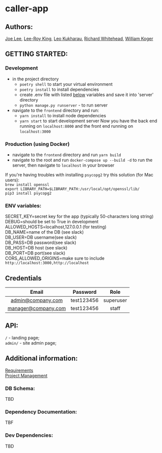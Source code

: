 # caller-app

## Authors:
[Joe Lee](https://github.com/josephlee3454), [Lee-Roy King](https://github.com/leeroywking), [Leo Kukharau](https://github.com/LeoKuhorev), [Richard Whitehead](https://github.com/RichWhitehead), [William Koger]()


## GETTING STARTED:
### Development
- in the project directory
    - `poetry shell` to start your virtual environment
    - `poetry install` to install dependencies
    - create .env file with listed <a href="#env">below</a> variables and save it into 'server' directory
    - `python manage.py runserver` - to run server
- navigate to the `frontend` directory and run:
    - `yarn install` to install node dependencies
    - `yarn start` to start development server
Now you have the back end running on `localhost:8000` and the front end running on `localhost:3000`


### Production (using Docker)
- navigate to the `frontend` directory and run `yarn build`
- navigate to the root and run `docker-compose up --build -d` to run the server, then navigate to `localhost` in your browser

If you're having troubles with installing `psycopg2` try this solution (for Mac users):  
`brew install openssl`  
`export LIBRARY_PATH=$LIBRARY_PATH:/usr/local/opt/openssl/lib/`  
`pip3 install psycopg2`

### <a name="env"></a> ENV variables:

SECRET_KEY=secret key for the app (typically 50-characters long string)  
DEBUG=should be set to True in development  
ALLOWED_HOSTS=localhost,127.0.0.1 (for testing)  
DB_NAME=name of the DB (see slack)  
DB_USER=DB username(see slack)  
DB_PASS=DB password(see slack)  
DB_HOST=DB host (see slack)  
DB_PORT=DB port(see slack)  
CORS_ALLOWED_ORIGINS=make sure to include `http://localhost:3000,http://localhost` 


## Credentials
|        Email        |  Password  |   Role    |
| :-----------------: | :--------: | :-------: |
|  admin@company.com  | test123456 | superuser |
| manager@company.com | test123456 |   staff   |


## API:

`/` - landing page;  
`admin/` - site admin page;

## Additional information:

[Requirements](./docs/requirements.md)  
[Project Management](https://github.com/401n1-midterm/penny-pincher/projects/1)

### DB Schema:

TBD

### Dependency Documentation:

TBF

### Dev Dependencies:

TBD
